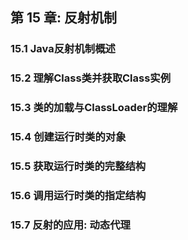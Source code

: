 ## 第 15 章: 反射机制

### 15.1 Java反射机制概述

### 15.2 理解Class类并获取Class实例

### 15.3 类的加载与ClassLoader的理解

### 15.4 创建运行时类的对象

### 15.5 获取运行时类的完整结构

### 15.6 调用运行时类的指定结构

### 15.7 反射的应用: 动态代理